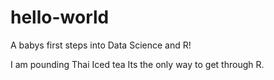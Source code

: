 # hello-world
 A babys first steps into Data Science and R!

I am pounding Thai Iced tea
Its the only way to get through R.
